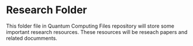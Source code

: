 # Research Folder 

This folder file in Quantum Computing Files repository will store some important research resources. These resources will be reseach papers and related documments.
